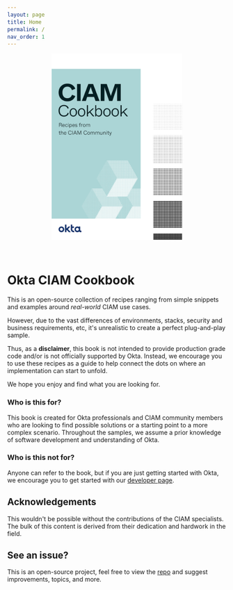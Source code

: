 ```yaml
---
layout: page
title: Home
permalink: /
nav_order: 1
---
```


<div align="center">
    <img src="/assets/images/cookbook-cover.png" width="300px">
</div>
<br>
<br>

# Okta CIAM Cookbook

This is an open-source collection of recipes ranging from simple snippets and examples around *real-world* CIAM use cases.

However, due to the vast differences of environments, stacks, security and business requirements, etc, it's unrealistic to create a perfect plug-and-play sample.

Thus, as a **disclaimer**, this book is not intended to provide production grade code and/or is not officially supported by Okta. Instead, we encourage you to use these recipes as a guide to help connect the dots on where an implementation can start to unfold.

We hope you enjoy and find what you are looking for.

### Who is this for?

This book is created for Okta professionals and CIAM community members who are looking to find possible solutions or a starting point to a more complex scenario. Throughout the samples, we assume a prior knowledge of software development and understanding of Okta.

### Who is this not for?

Anyone can refer to the book, but if you are just getting started with Okta, we encourage you to get started with our [developer page](https://developer.okta.com).

## Acknowledgements
This wouldn't be possible without the contributions of the CIAM specialists. The bulk of this content is derived from their dedication and hardwork in the field.

## See an issue?
This is an open-source project, feel free to view the [repo](https://github.com/OktaCIAM/cookbook) and suggest improvements, topics, and more.
